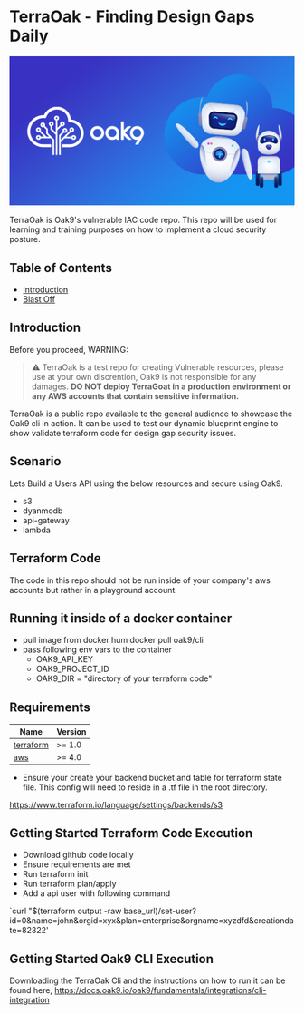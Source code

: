 # TerraOak - Finding Design Gaps Daily
![TerraOak](oak9-logo.png)

TerraOak is Oak9's vulnerable IAC code repo.   This repo will be used for learning and training purposes on how to implement a cloud security posture. 

## Table of Contents

* [Introduction](#introduction)
* [Blast Off](#Getting-Started-Terraform-Code-Execution)


## Introduction 

Before you proceed, WARNING:
> :warning: TerraOak is a test repo for creating Vulnerable resources, please use at your own discrention, Oak9 is not responsible for any damages. **DO NOT deploy TerraGoat in a production environment or any AWS accounts that contain sensitive information.**

TerraOak is a public repo available to the general audience to showcase the Oak9 cli in action.  It can be used to test our dynamic blueprint engine to show validate terraform code for design gap security issues.

## Scenario

Lets Build a Users API using the below resources and secure using Oak9. 

* s3
* dyanmodb
* api-gateway
* lambda 

## Terraform Code 

The code in this repo should not be run inside of your company's aws accounts but rather in a playground account.   

## Running it inside of a docker container

* pull image from docker hum docker pull oak9/cli
* pass following env vars to the container 
    * OAK9_API_KEY
    * OAK9_PROJECT_ID
    * OAK9_DIR = "directory of your terraform code"

## Requirements

| Name | Version |
|------|---------|
| <a name="requirement_terraform"></a> [terraform](#requirement\_terraform) | >= 1.0 |
| <a name="requirement_aws"></a> [aws](#requirement\_aws) | >= 4.0 |


* Ensure your create your backend bucket and table for terraform state file. This config will need to reside in a .tf file in the root directory. 

https://www.terraform.io/language/settings/backends/s3

## Getting Started Terraform Code Execution

* Download github code locally 
* Ensure requirements are met 
* Run terraform init 
* Run terraform plan/apply 
* Add a api user with following command 

`curl "$(terraform output -raw base_url)/set-user?id=0&name=john&orgid=xyx&plan=enterprise&orgname=xyzdfd&creationdate=82322'

## Getting Started Oak9 CLI Execution 

Downloading the TerraOak Cli and the instructions on how to run it can be found here, https://docs.oak9.io/oak9/fundamentals/integrations/cli-integration

